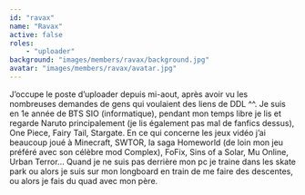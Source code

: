 ```yaml
---
id: "ravax"
name: "Ravax"
active: false
roles:
    - "uploader"
background: "images/members/ravax/background.jpg"
avatar: "images/members/ravax/avatar.jpg"
---
```

J’occupe le poste d’uploader depuis mi-aout, après avoir vu les nombreuses demandes de gens qui voulaient des liens de DDL ^^. Je suis en 1e année de BTS SIO (informatique), pendant mon temps libre je lis et regarde Naruto principalement (je lis également pas mal de fanfics dessus), One Piece, Fairy Tail, Stargate.
En ce qui concerne les jeux vidéo j’ai beaucoup joué à Minecraft, SWTOR, la saga Homeworld (de loin mon jeu préféré avec son célèbre mod Complex), FoFix, Sins of a Solar, Mu Online, Urban Terror... Quand je ne suis pas derrière mon pc je traine dans les skate park ou alors je suis sur mon longboard en train de me faire des descentes, ou alors je fais du quad avec mon père.

